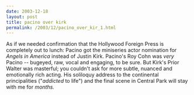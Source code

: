 ```yaml
---
date: 2003-12-18
layout: post
title: pacino over kirk
permalink: /2003/12/pacino_over_kir_1.html
---
```


As if we needed confirmation that the Hollywood Foreign Press is completely out to lunch: Pacino got the miniseries actor nomination for _Angels in America_ instead of Justin Kirk. Pacino's Roy Cohn was _very_ Pacino -- bugeyed, raw, vocal and engaging, to be sure. But Kirk's Prior Walter was masterful; you couldn't ask for more subtle, nuanced and emotionally rich acting. His soliloquy address to the continental principalities ("_addicted_ to life") and the final scene in Central Park will stay with me for _months._
